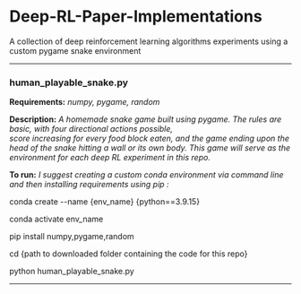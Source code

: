 # Deep-RL-Paper-Implementations
A collection of deep reinforcement learning algorithms experiments using a custom pygame snake environment 

---------------------------------------------------------------------------------------------------------------------------
### human_playable_snake.py

**Requirements:** 
_numpy, pygame, random_

**Description:** _A homemade snake game built using pygame. The rules are basic, with four directional actions possible,  
score increasing for every food block eaten, and the game ending upon the head of the snake hitting a wall or its own body. 
This game will serve as the environment for each deep RL experiment in this repo._ 

**To run:** 
_I suggest creating a custom conda environment via command line and then installing requirements using pip :_ 

conda create --name {env_name} {python==3.9.15}

conda activate env_name

pip install numpy,pygame,random

cd {path to downloaded folder containing the code for this repo}

python human_playable_snake.py

---------------------------------------------------------------------------------------------------------------------------
